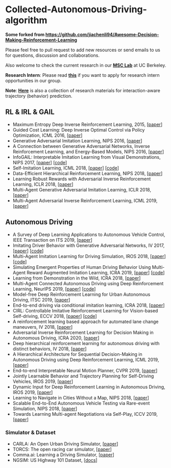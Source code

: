 # Collected-Autonomous-Driving-algorithm

**Some forked from https://github.com/jiachenli94/Awesome-Decision-Making-Reinforcement-Learning**

Please feel free to pull request to add new resources or send emails to us for questions, discussion and collaborations.

Also welcome to check the current research in our [**MSC Lab**](https://msc.berkeley.edu/research/autonomous-vehicle.html) at UC Berkeley.

**Research Intern**: Please read [**this**](https://jiachenli94.github.io/Research_Intern_Opportunities_at_UC_Berkeley.pdf) if you want to apply for research intern opportunities in our group.

**Note**: [**Here**](https://github.com/jiachenli94/Awesome-Interaction-aware-Trajectory-Prediction) is also a collection of research materials for interaction-aware trajectory (behavior) prediction.

## RL & IRL & GAIL

- Maximum Entropy Deep Inverse Reinforcement Learning, 2015, [[paper](https://arxiv.org/abs/1507.04888)]
- Guided Cost Learning: Deep Inverse Optimal Control via Policy Optimization, ICML 2016, [[paper](https://arxiv.org/abs/1603.00448)]
- Generative Adversarial Imitation Learning, NIPS 2016,  [[paper](https://arxiv.org/abs/1606.03476)]
- A Connection between Generative Adversarial Networks, Inverse Reinforcement Learning, and Energy-Based Models, NIPS 2016,  [[paper](https://arxiv.org/abs/1611.03852)]
- InfoGAIL: Interpretable Imitation Learning from Visual Demonstrations, NIPS 2017, [[paper](https://arxiv.org/pdf/1703.08840.pdf)] [[code](https://github.com/YunzhuLi/InfoGAIL)]
- Self-Imitation Learning, ICML 2018, [[paper](https://arxiv.org/abs/1806.05635)] [[code](https://github.com/wudongming97/self-imitation-learning)]
- Data-Efficient Hierarchical Reinforcement Learning, NIPS 2018, [[paper](https://arxiv.org/abs/1805.08296)]
- Learning Robust Rewards with Adversarial Inverse Reinforcement Learning, ICLR 2018, [[paper](https://arxiv.org/abs/1710.11248)]
- Multi-Agent Generative Adversarial Imitation Learning, ICLR 2018, [[paper](https://arxiv.org/abs/1807.09936)]
- Multi-Agent Adversarial Inverse Reinforcement Learning, ICML 2019, [[paper](https://arxiv.org/abs/1907.13220v1)]

## Autonomous Driving

- A Survey of Deep Learning Applications to Autonomous Vehicle Control, IEEE Transaction on ITS 2019, [[paper](https://arxiv.org/pdf/1912.10773v1.pdf)]
- Imitating Driver Behavior with Generative Adversarial Networks, IV 2017,  [[paper](https://arxiv.org/abs/1701.06699)] [[code](https://github.com/sisl/gail-driver)]
- Multi-Agent Imitation Learning for Driving Simulation, IROS 2018, [[paper](https://arxiv.org/pdf/1803.01044v1.pdf)] [[code](https://github.com/sisl/ngsim_env)]
- Simulating Emergent Properties of Human Driving Behavior Using Multi-Agent Reward Augmented Imitation Learning, ICRA 2019, [[paper](https://arxiv.org/pdf/1903.05766v1.pdf)] [[code](https://github.com/sisl/ngsim_env)]
- Learning from Demonstration in the Wild, ICRA 2018, [[paper](http://arxiv.org/abs/1811.03516v2)]
- Multi-Agent Connected Autonomous Driving using Deep Reinforcement Learning, NeurIPS 2019, [[paper](https://arxiv.org/abs/1911.04175)] [[code](https://github.com/praveen-palanisamy/macad-gym)]
- Model-free Deep Reinforcement Learning for Urban Autonomous Driving, ITSC 2019, [[paper](https://arxiv.org/abs/1904.09503v2)]
- End-to-end driving via conditional imitation learning, ICRA 2018,  [[paper](https://arxiv.org/abs/1710.02410)]
- CIRL: Controllable Imitative Reinforcement Learning for Vision-based Self-driving, ECCV 2018, [[paper](http://openaccess.thecvf.com/content_ECCV_2018/html/Xiaodan_Liang_CIRL_Controllable_Imitative_ECCV_2018_paper.html)] [[code](https://github.com/HubFire/Muti-branch-DDPG-CARLA)]
- A reinforcement learning based approach for automated lane change maneuvers, IV 2018, [[paper](https://arxiv.org/abs/1804.07871)]
- Adversarial Inverse Reinforcement Learning for Decision Making in Autonomous Driving, ICRA 2020, [[paper](https://arxiv.org/abs/1911.08044v1)]
- Deep hierarchical reinforcement learning for autonomous driving with distinct behaviors, IV 2018, [[paper](https://www.researchgate.net/profile/Jianyu_Chen22/publication/328454880_Deep_Hierarchical_Reinforcement_Learning_for_Autonomous_Driving_with_Distinct_Behaviors/links/5be340a0299bf1124fc2dc59/Deep-Hierarchical-Reinforcement-Learning-for-Autonomous-Driving-with-Distinct-Behaviors.pdf)]
- A Hierarchical Architecture for Sequential Decision-Making in Autonomous Driving using Deep Reinforcement Learning, ICML 2019, [[paper](https://arxiv.org/abs/1906.08464v1)]
- End-to-end Interpretable Neural Motion Planner, CVPR 2019,  [[paper](http://www.cs.toronto.edu/~wenjie/papers/cvpr19/nmp.pdf)]
- Jointly Learnable Behavior and Trajectory Planning for Self-Driving Vehicles, IROS 2019,  [[paper](https://arxiv.org/abs/1910.04586)]
- Dynamic Input for Deep Reinforcement Learning in Autonomous Driving, IROS 2019, [[paper](https://arxiv.org/abs/1907.10994v1)]
- Learning to Navigate in Cities Without a Map, NIPS 2018, [[paper](https://arxiv.org/abs/1804.00168)]
- Scalable End-to-End Autonomous Vehicle Testing via Rare-event Simulation, NIPS 2018, [[paper](https://arxiv.org/abs/1811.00145)]
- Towards Learning Multi-agent Negotiations via Self-Play, ICCV 2019, [[paper](http://openaccess.thecvf.com/content_ICCVW_2019/papers/ADW/Tang_Towards_Learning_Multi-Agent_Negotiations_via_Self-Play_ICCVW_2019_paper.pdf)]

### Simulator \& Dataset

- CARLA: An Open Urban Driving Simulator, [[paper](http://proceedings.mlr.press/v78/dosovitskiy17a/dosovitskiy17a.pdf)]
- TORCS: The open racing car simulator, [[paper](http://www.cse.chalmers.se/~chrdimi/papers/torcs.pdf)]
- Comma.ai: Learning a Driving Simulator, [[paper](https://arxiv.org/pdf/1608.01230.pdf)]
- NGSIM: US Highway 101 Dataset, [[docs](https://www.fhwa.dot.gov/publications/research/operations/07030/07030.pdf)]